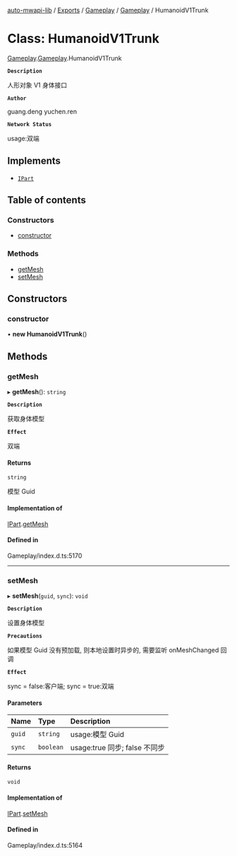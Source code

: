 [auto-mwapi-lib](../README.md) / [Exports](../modules.md) / [Gameplay](../modules/Gameplay.md) / [Gameplay](../modules/Gameplay.Gameplay.md) / HumanoidV1Trunk

# Class: HumanoidV1Trunk

[Gameplay](../modules/Gameplay.md).[Gameplay](../modules/Gameplay.Gameplay.md).HumanoidV1Trunk

**`Description`**

人形对象 V1 身体接口

**`Author`**

guang.deng yuchen.ren

**`Network Status`**

usage:双端

## Implements

- [`IPart`](../interfaces/Gameplay.Gameplay.IPart.md)

## Table of contents

### Constructors

- [constructor](Gameplay.Gameplay.HumanoidV1Trunk.md#constructor)

### Methods

- [getMesh](Gameplay.Gameplay.HumanoidV1Trunk.md#getmesh)
- [setMesh](Gameplay.Gameplay.HumanoidV1Trunk.md#setmesh)

## Constructors

### constructor

• **new HumanoidV1Trunk**()

## Methods

### getMesh

▸ **getMesh**(): `string`

**`Description`**

获取身体模型

**`Effect`**

双端

#### Returns

`string`

模型 Guid

#### Implementation of

[IPart](../interfaces/Gameplay.Gameplay.IPart.md).[getMesh](../interfaces/Gameplay.Gameplay.IPart.md#getmesh)

#### Defined in

Gameplay/index.d.ts:5170

---

### setMesh

▸ **setMesh**(`guid`, `sync`): `void`

**`Description`**

设置身体模型

**`Precautions`**

如果模型 Guid 没有预加载, 则本地设置时异步的, 需要监听 onMeshChanged 回调

**`Effect`**

sync = false:客户端;
sync = true:双端

#### Parameters

| Name   | Type      | Description                   |
| :----- | :-------- | :---------------------------- |
| `guid` | `string`  | usage:模型 Guid               |
| `sync` | `boolean` | usage:true 同步; false 不同步 |

#### Returns

`void`

#### Implementation of

[IPart](../interfaces/Gameplay.Gameplay.IPart.md).[setMesh](../interfaces/Gameplay.Gameplay.IPart.md#setmesh)

#### Defined in

Gameplay/index.d.ts:5164
